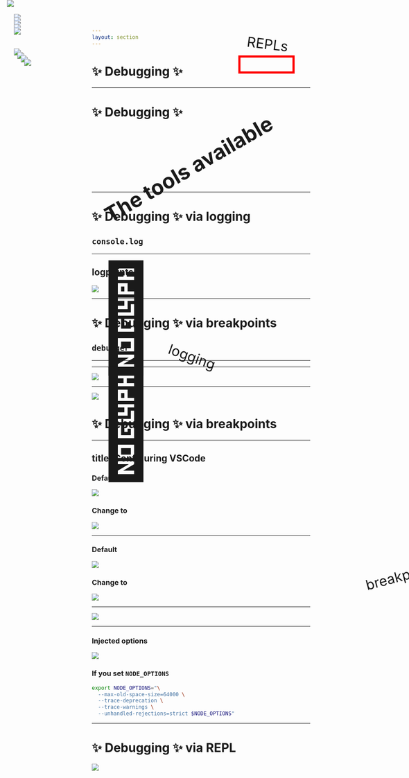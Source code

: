 ```yaml
---
layout: section
---
```


# ✨ Debugging ✨

<!-- 

We all have to debug for our jobs, but there are some debug tools that seem not very
common in web dev, so I wanted to share what those are, and how to configure them.

-->

---

# ✨ Debugging ✨


<h2 style="transform: rotate(-30deg); font-size: 3rem;">
The tools available
</h2>

<div v-click style="position: absolute; transform: rotate(20deg) translateX(30vw) translateY(7vh); font-size: 2rem">
	logging
</div>
<div v-click style="position: absolute; transform: rotate(-15deg) translateX(40vw) translateY(25vh); font-size: 2rem">
	breakpoints
</div>
<div v-click style="position: absolute; top: 15rem; transform: rotate(7deg) translateX(35vw) translateY(-5vh); font-size: 2rem">
	REPLs
</div>


<!-- 

So, in all of debugging, we have three techniques, which have various ways of using and interacting
with your code.

[click] logging
[click] breakpoints
[click] and REPLs

However, how you got about using these 3 techniques can greatly change how effective you are at
figuriing out what is going on

-->

---


# ✨ Debugging ✨ via logging

<div class="centered">

## `console.log`

<div v-click style="font-size: 15rem; position: absolute;">
	🚫
</div>

</div>

<!--

console.log.

[click] we don't want to do this.
a few reasons:
- requires a code change in order to see things
- if your code uses a build, this will require a rebuild of the changed code
- if your code is in the browser, and you don't have hot-module-reloading, 
  you have to wait for a full browser refresh, and all those network requests, etc


-->

---

## logpoints



<div class="image-stack">

<img v-after src="/images/debugging-menu.png" />
<Arrow v-click.after.hide="1" x1="75" y1="155" x2="100" y2="140" color="red" />
<img style="position: absolute; left: 3rem; top: 7rem;" v-click src="/images/logpoint-begin.png" />
<img style="position: absolute; left: 3.5rem; top: 7.5rem;" v-click src="/images/logpoint-filled.png" />
<img style="position: absolute; left: 4rem; top: 8rem;" v-click src="/images/logpoint-marked.png" />
<img style="position: absolute; left: 4.5rem; top: 8.5rem;" v-click src="/images/logpoint-result.png" />

</div>	

<!-- 

we start with right-clicking the gutter on the left side of a file in the sources or debugger panel
of the browser's tools

[click] we're presented with a little inline modal here where we can enter what we want to log, and
say if we want the stack printed as well.

[click] I like having the stack trace, but I understand it can often be redundant and noisy for how
some folks like to debug

[click] this is what the created logpoint looks like -- a Pink lil'flag thing

[click] and here is what it looks like -- the console has a similar color indicator to the left, it
logs what we told it to. On the right, it tells us where the logpoint is, and then we have a stack
for how we got to `compiler.ts` line 49


Now, if you're unable to find the code that's evaluated, console.log is still useful.

But I find this technique is most useful for when I have to figure out how a particular function is
getting called _and_ I expect it to be called multiple times, and I don't want to pause at every
call in to a function. and I didn't need to change any of the source code to gain this information. 

... but speaking of pausing at a call in to a function.

-->


---

# ✨ Debugging ✨ via breakpoints


<div class="centered">

## `debugger`

<div v-click style="font-size: 15rem; position: absolute;">
	🚫
</div>

</div>

<!-- 

Next up is the debugger.

[click] we don't want to do this either, and for similar reasons:
- requires a code change in order to see things
- if your code uses a build, this will require a rebuild of the changed code
- if your code is in the browser, and you don't have hot-module-reloading, 
  you have to wait for a full browser refresh, and all those network requests, etc

-->

---

<div class="image-stack">

<img style="position: absolute; left: 3rem; top: 2rem;" src="/images/breakpoint-condition-begin.png" />
<img style="position: absolute; left: 3rem; top: 2.5rem;" v-click src="/images/breakpoint-condition-prompt.png" />
<img style="position: absolute; left: 3rem; top: 3rem;" v-click src="/images/breakpoint-condition-filled.png" />
<img style="position: absolute; left: 3rem; top: 3.5rem;" v-click src="/images/breakpoint-condition-marked.png" />
<img style="position: absolute; left: 3rem; top: 4rem;" v-click src="/images/breakpoint-condition-result.png" />

</div>

<!-- 

like with a log point, we start by right-clicking the gutter on the left side of a file in the
sources or debugger panel of the browser's tools.

[click] after clicking "Add condition", we're presented with a little inline modal here where we can enter the condition on which to
break. I like using conditional breakpoints, because I often don't want to always pause. but
sometimes I do, like if I don't know what sort of data-situation gets me in to trouble just yet.

[click] in this case, maybe I know that some problem arises when the `text` argument here contains a
tracked decorator - this condition can be any value -- falsey values will be skipped over.

[click] this is what the created conditional breakpoint looks like -- an orange~ish flag thing.

[click] here is what it looks like when execution pauses at that breakpoint.


-->

---


<img src="/images/breakpoint-condition-for-later.png" />

<!-- 

here is some more of the stack -- we'll come back to this in a bit, and dive deeper.

-->

---


<div class="centered" style="max-height: 100%">

<img style="max-height: 60%" src="/images/vscode.png" />

# ✨ Debugging ✨ via breakpoints

</div>

<!-- 

This can be done in VSCode as well, but the default configuration is bad,
so we need to change it.

Though, I only like doing this in Node, because I've found the ways of configuring VScode to hook up
to the browser to be very brittle, and I don't like it -- the browser argulably has a better
debugger.

For node debugging though, this is great tool as it will automatically attach to every sub-process
spawned by the thing you're wanting to inspect.

Here is what you have to do:

-->

---
title: Configuring VSCode
---

### Default

<img src="/images/vscode-auto-attach-default.png" />

<br />

### Change to

<img src="/images/vscode-auto-attach.png" />

<!-- 

First is change the auto-attach filter. You always want all processes attached when debugging.
A lot of build tools will take advantage of the number of processors and cores available on your
machine, so you'll want to attach to and debug all of them.

-->

---

### Default

<img src="/images/vscode-auto-attach-pattern-default.png" />
<br />

### Change to

<img src="/images/vscode-auto-attach-pattern.png" />

<!--

Next we need to completely delete the auto attach smart pattern defaults.

This is possibly unneeded due to the previous setting being set to "always", but filtering out
node_modules is silly. Node modules is often where we need to debug!

-->

---


<img src="/images/vscode-debug-terminal-command-pallette.png" />

<!-- 

Normally you'll want to use the JavaScript Debug Terminal, though there are ways to set up your
default terminal to have debugging enabled as well.

-->

---


### Injected options

<div style="
  border: 5px solid red; 
  width: 120px; 
  height: 2rem;
  position: absolute;
  top: 8rem;
  right: 16.5rem;
  "></div>

<img src="/images/vscode-node-options.png" />

<br />


### If you set `NODE_OPTIONS`

<div class="medium-code">


```bash
export NODE_OPTIONS="\
  --max-old-space-size=64000 \
  --trace-deprecation \
  --trace-warnings \
  --unhandled-rejections=strict $NODE_OPTIONS"
```

<Arrow x1="800" y1="300" x2="700" y2="475" color="red" />

</div>


<!-- 

Lastly, if you configure NODE_OPTIONS, you'll need to make sure you forward the node options,
because
VSCode also configures NODE_OPTIONS on the init of your terminal.


And VSCode has logpoints, breakpoints, conditional breakpoints, it's good stuff.

The debugger is actually so good, it's the only reason I don't spend 100% of my coding time in
neovim.

-->



---

# ✨ Debugging ✨ via REPL

<div class="image-stack">
<img src="/images/limber-example.png">
<img v-click style="position: absolute; top: 0rem; left: 2rem;" src="/images/limber-example-2.png">
<img v-click style="position: absolute; top: 0rem; left: 2rem;" src="/images/limber-example-4.png">
<img v-click style="position: absolute; top: 0rem; left: 2rem;" src="/images/limber-example-5.png">
<img v-click style="position: absolute; top: 0rem; left: 2rem;" src="/images/limber-example-3.png">

</div>

<!-- 

Our last debugging tool is REPLs -- these can be helpful for minimally reproducing problems.

[click] Chances are, if you've interacted with me in the Discord about a reactivity or data flow situation,
I may have asked if you have been able to reproduce the problem in a REPL.

[click] This has some nice benefits:
- it is minimal -- there is no fluff or distractions in the code 
- it is easily shareable

[click] the code communicates more clearly and accurately than written or spoken word.

this is my preference for certain types of problems. 

Words are hard -- code is just code.

[click] lastly, it composes nicely with the previously mentioned debugging techniques as well.


-->

